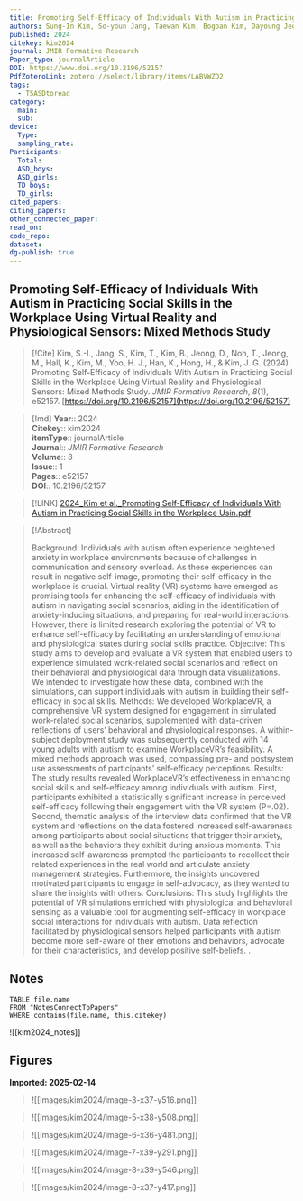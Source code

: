 ```yaml
---
title: Promoting Self-Efficacy of Individuals With Autism in Practicing Social Skills in the Workplace Using Virtual Reality and Physiological Sensors Mixed Methods Study
authors: Sung-In Kim, So-youn Jang, Taewan Kim, Bogoan Kim, Dayoung Jeong, Taehyung Noh, Mingon Jeong, Kaely Hall, Meelim Kim, Hee Jeong Yoo, Kyungsik Han, Hwajung Hong, Jennifer G. Kim
published: 2024
citekey: kim2024
journal: JMIR Formative Research
Paper_type: journalArticle
DOI: https://www.doi.org/10.2196/52157
PdfZoteroLink: zotero://select/library/items/LABVWZD2
tags:
  - TSASDtoread
category:
  main: 
  sub: 
device:
  Type: 
  sampling_rate: 
Participants:
  Total: 
  ASD_boys: 
  ASD_girls: 
  TD_boys: 
  TD_girls: 
cited_papers: 
citing_papers: 
other_connected_paper: 
read_on: 
code_repo: 
dataset: 
dg-publish: true
---
```


## Promoting Self-Efficacy of Individuals With Autism in Practicing Social Skills in the Workplace Using Virtual Reality and Physiological Sensors: Mixed Methods Study

> [!Cite]
> Kim, S.-I., Jang, S., Kim, T., Kim, B., Jeong, D., Noh, T., Jeong, M., Hall, K., Kim, M., Yoo, H. J., Han, K., Hong, H., & Kim, J. G. (2024). Promoting Self-Efficacy of Individuals With Autism in Practicing Social Skills in the Workplace Using Virtual Reality and Physiological Sensors: Mixed Methods Study. _JMIR Formative Research_, _8_(1), e52157. [https://doi.org/10.2196/52157](https://doi.org/10.2196/52157)


>[!md]
> **Year**:: 2024   
> **Citekey**:: kim2024  
> **itemType**:: journalArticle  
> **Journal**:: *JMIR Formative Research*  
> **Volume**:: 8  
> **Issue**:: 1   
> **Pages**:: e52157  
> **DOI**:: 10.2196/52157    

> [!LINK] 
> [2024_Kim et al._Promoting Self-Efficacy of Individuals With Autism in Practicing Social Skills in the Workplace Usin.pdf](zotero://select/library/items/JNJ9H3YF)

> [!Abstract]
>
> Background: Individuals with autism often experience heightened anxiety in workplace environments because of challenges in communication and sensory overload. As these experiences can result in negative self-image, promoting their self-efficacy in the workplace is crucial. Virtual reality (VR) systems have emerged as promising tools for enhancing the self-efficacy of individuals with autism in navigating social scenarios, aiding in the identification of anxiety-inducing situations, and preparing for real-world interactions. However, there is limited research exploring the potential of VR to enhance self-efficacy by facilitating an understanding of emotional and physiological states during social skills practice. Objective: This study aims to develop and evaluate a VR system that enabled users to experience simulated work-related social scenarios and reflect on their behavioral and physiological data through data visualizations. We intended to investigate how these data, combined with the simulations, can support individuals with autism in building their self-efficacy in social skills. Methods: We developed WorkplaceVR, a comprehensive VR system designed for engagement in simulated work-related social scenarios, supplemented with data-driven reflections of users’ behavioral and physiological responses. A within-subject deployment study was subsequently conducted with 14 young adults with autism to examine WorkplaceVR’s feasibility. A mixed methods approach was used, compassing pre- and postsystem use assessments of participants’ self-efficacy perceptions. Results: The study results revealed WorkplaceVR’s effectiveness in enhancing social skills and self-efficacy among individuals with autism. First, participants exhibited a statistically significant increase in perceived self-efficacy following their engagement with the VR system (P=.02). Second, thematic analysis of the interview data confirmed that the VR system and reflections on the data fostered increased self-awareness among participants about social situations that trigger their anxiety, as well as the behaviors they exhibit during anxious moments. This increased self-awareness prompted the participants to recollect their related experiences in the real world and articulate anxiety management strategies. Furthermore, the insights uncovered motivated participants to engage in self-advocacy, as they wanted to share the insights with others. Conclusions: This study highlights the potential of VR simulations enriched with physiological and behavioral sensing as a valuable tool for augmenting self-efficacy in workplace social interactions for individuals with autism. Data reflection facilitated by physiological sensors helped participants with autism become more self-aware of their emotions and behaviors, advocate for their characteristics, and develop positive self-beliefs.
>.
> 


## Notes

```dataview 
TABLE file.name 
FROM "NotesConnectToPapers" 
WHERE contains(file.name, this.citekey)
```

![[kim2024_notes]]

## Figures

**Imported: 2025-02-14**

> ![[Images/kim2024/image-3-x37-y516.png]]

> ![[Images/kim2024/image-5-x38-y508.png]]

> ![[Images/kim2024/image-6-x36-y481.png]]

> ![[Images/kim2024/image-7-x39-y291.png]]

> ![[Images/kim2024/image-8-x39-y546.png]]

> ![[Images/kim2024/image-8-x37-y417.png]]